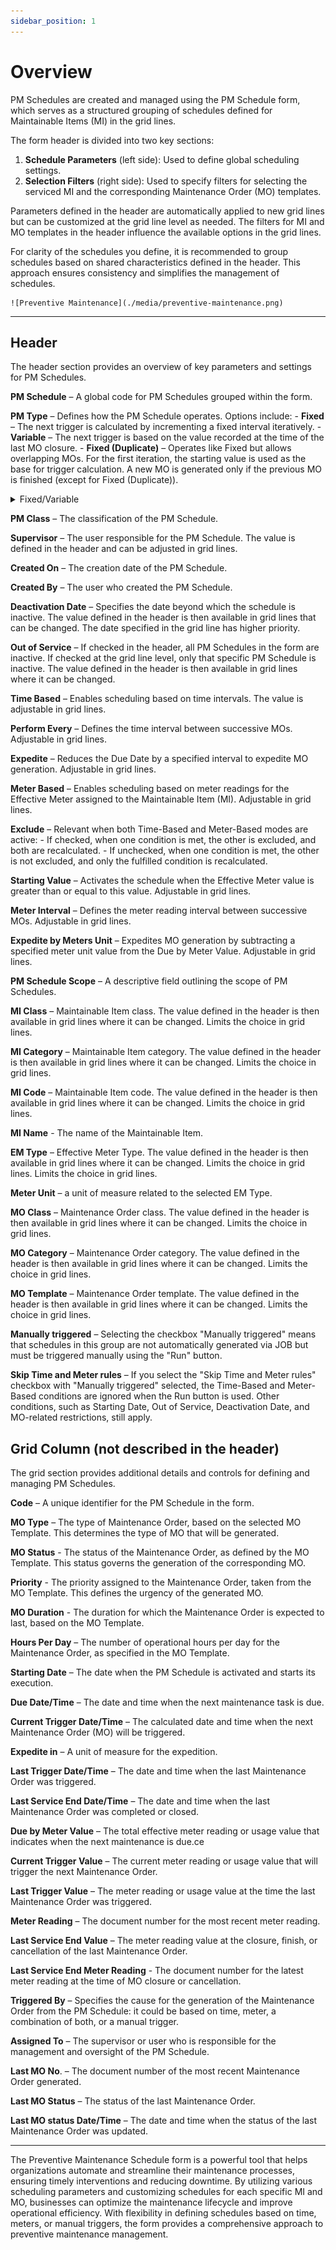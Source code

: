 ```yaml
---
sidebar_position: 1
---
```


# Overview

PM Schedules are created and managed using the PM Schedule form, which serves as a structured grouping of schedules defined for Maintainable Items (MI) in the grid lines.

The form header is divided into two key sections:

1. **Schedule Parameters** (left side): Used to define global scheduling settings.
2. **Selection Filters** (right side): Used to specify filters for selecting the serviced MI and the corresponding Maintenance Order (MO) templates.

Parameters defined in the header are automatically applied to new grid lines but can be customized at the grid line level as needed. The filters for MI and MO templates in the header influence the available options in the grid lines.

For clarity of the schedules you define, it is recommended to group schedules based on shared characteristics defined in the header. This approach ensures consistency and simplifies the management of schedules.

    ![Preventive Maintenance](./media/preventive-maintenance.png)

---

## Header

The header section provides an overview of key parameters and settings for PM Schedules.

**PM Schedule** – A global code for PM Schedules grouped within the form.

**PM Type** – Defines how the PM Schedule operates. Options include:
    - **Fixed** – The next trigger is calculated by incrementing a fixed interval iteratively.
    - **Variable** – The next trigger is based on the value recorded at the time of the last MO closure.
    - **Fixed (Duplicate)** – Operates like Fixed but allows overlapping MOs. For the first iteration, the starting value is used as the base for trigger calculation. A new MO is generated only if the previous MO is finished (except for Fixed (Duplicate)).

<details>
    <summary>Fixed/Variable</summary>
<div>
    ![Fixed-Variable](./media/Fixed_Variable.jpg)
</div>
</details>

**PM Class** – The classification of the PM Schedule.

**Supervisor** – The user responsible for the PM Schedule. The value is defined in the header and can be adjusted in grid lines.

**Created On** – The creation date of the PM Schedule.

**Created By** – The user who created the PM Schedule.

**Deactivation Date** – Specifies the date beyond which the schedule is inactive. The value defined in the header is then available in grid lines that can be changed. The date specified in the grid line has higher priority.

**Out of Service** – If checked in the header, all PM Schedules in the form are inactive. If checked at the grid line level, only that specific PM Schedule is inactive. The value defined in the header is then available in grid lines where it can be changed.

**Time Based** – Enables scheduling based on time intervals. The value is adjustable in grid lines.

**Perform Every** – Defines the time interval between successive MOs. Adjustable in grid lines.

**Expedite** – Reduces the Due Date by a specified interval to expedite MO generation. Adjustable in grid lines.

**Meter Based** – Enables scheduling based on meter readings for the Effective Meter assigned to the Maintainable Item (MI). Adjustable in grid lines.

**Exclude** – Relevant when both Time-Based and Meter-Based modes are active:
    - If checked, when one condition is met, the other is excluded, and both are recalculated.
    - If unchecked, when one condition is met, the other is not excluded, and only the fulfilled condition is recalculated.

**Starting Value** – Activates the schedule when the Effective Meter value is greater than or equal to this value. Adjustable in grid lines.

**Meter Interval** – Defines the meter reading interval between successive MOs. Adjustable in grid lines.

**Expedite by Meters Unit** – Expedites MO generation by subtracting a specified meter unit value from the Due by Meter Value. Adjustable in grid lines.

**PM Schedule Scope** – A descriptive field outlining the scope of PM Schedules.

**MI Class** – Maintainable Item class. The value defined in the header is then available in grid lines where it can be changed. Limits the choice in grid lines.

**MI Category** – Maintainable Item category. The value defined in the header is then available in grid lines where it can be changed. Limits the choice in grid lines.

**MI Code** – Maintainable Item code. The value defined in the header is then available in grid lines where it can be changed. Limits the choice in grid lines.

**MI Name** - The name of the Maintainable Item.

**EM Type** – Effective Meter Type. The value defined in the header is then available in grid lines where it can be changed. Limits the choice in grid lines. Limits the choice in grid lines.

**Meter Unit** – a unit of measure related to the selected EM Type.

**MO Class** – Maintenance Order class. The value defined in the header is then available in grid lines where it can be changed. Limits the choice in grid lines.

**MO Category** – Maintenance Order category. The value defined in the header is then available in grid lines where it can be changed. Limits the choice in grid lines.

**MO Template** – Maintenance Order template. The value defined in the header is then available in grid lines where it can be changed. Limits the choice in grid lines.

**Manually triggered** – Selecting the checkbox "Manually triggered" means that schedules in this group are not automatically generated via JOB but must be triggered manually using the "Run" button.

**Skip Time and Meter rules** – If you select the "Skip Time and Meter rules" checkbox with "Manually triggered" selected, the Time-Based and Meter-Based conditions are ignored when the Run button is used. Other conditions, such as Starting Date, Out of Service, Deactivation Date, and MO-related restrictions, still apply.

## Grid Column (not described in the header)

The grid section provides additional details and controls for defining and managing PM Schedules.

**Code** – A unique identifier for the PM Schedule in the form.

**MO Type** – The type of Maintenance Order, based on the selected MO Template. This determines the type of MO that will be generated.

**MO Status** - The status of the Maintenance Order, as defined by the MO Template. This status governs the generation of the corresponding MO.

**Priority** - The priority assigned to the Maintenance Order, taken from the MO Template. This defines the urgency of the generated MO.

**MO Duration** - The duration for which the Maintenance Order is expected to last, based on the MO Template.

**Hours Per Day** –  The number of operational hours per day for the Maintenance Order, as specified in the MO Template.

**Starting Date** – The date when the PM Schedule is activated and starts its execution.

**Due Date/Time** – The date and time when the next maintenance task is due.

**Current Trigger Date/Time** – The calculated date and time when the next Maintenance Order (MO) will be triggered.

**Expedite in** – A unit of measure for the expedition.

**Last Trigger Date/Time** – The date and time when the last Maintenance Order was triggered.

**Last Service End Date/Time** – The date and time when the last Maintenance Order was completed or closed.

**Due by Meter Value** –  The total effective meter reading or usage value that indicates when the next maintenance is due.ce

**Current Trigger Value** – The current meter reading or usage value that will trigger the next Maintenance Order.

**Last Trigger Value** – The meter reading or usage value at the time the last Maintenance Order was triggered.

**Meter Reading** – The document number for the most recent meter reading.

**Last Service End Value** – The meter reading value at the closure, finish, or cancellation of the last Maintenance Order.

**Last Service End Meter Reading** - The document number for the latest meter reading at the time of MO closure or cancellation.

**Triggered By** – Specifies the cause for the generation of the Maintenance Order from the PM Schedule: it could be based on time, meter, a combination of both, or a manual trigger.

**Assigned To** – The supervisor or user who is responsible for the management and oversight of the PM Schedule.

**Last MO No**. – The document number of the most recent Maintenance Order generated.

**Last MO Status** –  The status of the last Maintenance Order.

**Last MO status Date/Time** – The date and time when the status of the last Maintenance Order was updated.

---

The Preventive Maintenance Schedule form is a powerful tool that helps organizations automate and streamline their maintenance processes, ensuring timely interventions and reducing downtime. By utilizing various scheduling parameters and customizing schedules for each specific MI and MO, businesses can optimize the maintenance lifecycle and improve operational efficiency. With flexibility in defining schedules based on time, meters, or manual triggers, the form provides a comprehensive approach to preventive maintenance management.
